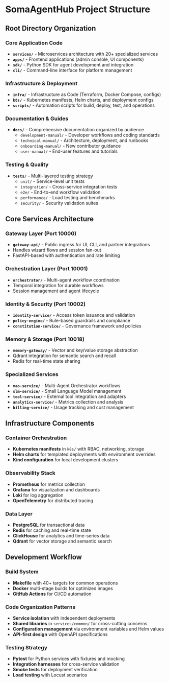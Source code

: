 # SomaAgentHub Project Structure

## Root Directory Organization

### Core Application Code
- **`services/`** - Microservices architecture with 20+ specialized services
- **`apps/`** - Frontend applications (admin console, UI components)
- **`sdk/`** - Python SDK for agent development and integration
- **`cli/`** - Command-line interface for platform management

### Infrastructure & Deployment
- **`infra/`** - Infrastructure as Code (Terraform, Docker Compose, configs)
- **`k8s/`** - Kubernetes manifests, Helm charts, and deployment configs
- **`scripts/`** - Automation scripts for build, deploy, test, and operations

### Documentation & Guides
- **`docs/`** - Comprehensive documentation organized by audience
  - `development-manual/` - Developer workflows and coding standards
  - `technical-manual/` - Architecture, deployment, and runbooks
  - `onboarding-manual/` - New contributor guidance
  - `user-manual/` - End-user features and tutorials

### Testing & Quality
- **`tests/`** - Multi-layered testing strategy
  - `unit/` - Service-level unit tests
  - `integration/` - Cross-service integration tests
  - `e2e/` - End-to-end workflow validation
  - `performance/` - Load testing and benchmarks
  - `security/` - Security validation suites

## Core Services Architecture

### Gateway Layer (Port 10000)
- **`gateway-api/`** - Public ingress for UI, CLI, and partner integrations
- Handles wizard flows and session fan-out
- FastAPI-based with authentication and rate limiting

### Orchestration Layer (Port 10001)
- **`orchestrator/`** - Multi-agent workflow coordination
- Temporal integration for durable workflows
- Session management and agent lifecycle

### Identity & Security (Port 10002)
- **`identity-service/`** - Access token issuance and validation
- **`policy-engine/`** - Rule-based guardrails and compliance
- **`constitution-service/`** - Governance framework and policies

### Memory & Storage (Port 10018)
- **`memory-gateway/`** - Vector and key/value storage abstraction
- Qdrant integration for semantic search and recall
- Redis for real-time state sharing

### Specialized Services
- **`mao-service/`** - Multi-Agent Orchestrator workflows
- **`slm-service/`** - Small Language Model management
- **`tool-service/`** - External tool integration and adapters
- **`analytics-service/`** - Metrics collection and analysis
- **`billing-service/`** - Usage tracking and cost management

## Infrastructure Components

### Container Orchestration
- **Kubernetes manifests** in `k8s/` with RBAC, networking, storage
- **Helm charts** for templated deployments with environment overrides
- **Kind configuration** for local development clusters

### Observability Stack
- **Prometheus** for metrics collection
- **Grafana** for visualization and dashboards
- **Loki** for log aggregation
- **OpenTelemetry** for distributed tracing

### Data Layer
- **PostgreSQL** for transactional data
- **Redis** for caching and real-time state
- **ClickHouse** for analytics and time-series data
- **Qdrant** for vector storage and semantic search

## Development Workflow

### Build System
- **Makefile** with 40+ targets for common operations
- **Docker** multi-stage builds for optimized images
- **GitHub Actions** for CI/CD automation

### Code Organization Patterns
- **Service isolation** with independent deployments
- **Shared libraries** in `services/common/` for cross-cutting concerns
- **Configuration management** via environment variables and Helm values
- **API-first design** with OpenAPI specifications

### Testing Strategy
- **Pytest** for Python services with fixtures and mocking
- **Integration harnesses** for cross-service validation
- **Smoke tests** for deployment verification
- **Load testing** with Locust scenarios
